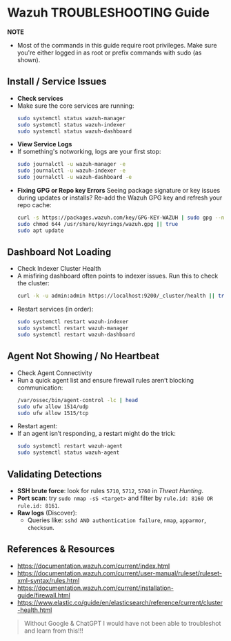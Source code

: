 # Wazuh TROUBLESHOOTING Guide
**NOTE**
- Most of the commands in this guide require root privileges. Make sure you're either logged in as root or prefix commands with sudo (as shown).

## Install / Service Issues
- **Check services**
- Make sure the core services are running:
  ```bash
  sudo systemctl status wazuh-manager
  sudo systemctl status wazuh-indexer
  sudo systemctl status wazuh-dashboard
  ```
- **View Service Logs**
- If something's notworking, logs are your first stop:
  ```bash
  sudo journalctl -u wazuh-manager -e
  sudo journalctl -u wazuh-indexer -e
  sudo journalctl -u wazuh-dashboard -e
  ```
- **Fixing GPG or Repo key Errors**
  Seeing package signature or key issues during updates or installs? Re-add the Wazuh GPG key and refresh your repo cache:
  ```bash
  curl -s https://packages.wazuh.com/key/GPG-KEY-WAZUH | sudo gpg --no-default-keyring --keyring gnupg-ring:/usr/share/keyrings/wazuh.gpg --import
  sudo chmod 644 /usr/share/keyrings/wazuh.gpg || true
  sudo apt update
  ```

## Dashboard Not Loading
- Check Indexer Cluster Health
- A misfiring dashboard often points to indexer issues. Run this to check the cluster:
  ```bash
  curl -k -u admin:admin https://localhost:9200/_cluster/health || true
  ```
- Restart services (in order):
  ```bash
  sudo systemctl restart wazuh-indexer
  sudo systemctl restart wazuh-manager
  sudo systemctl restart wazuh-dashboard
  ```

## Agent Not Showing / No Heartbeat
- Check Agent Connectivity
- Run a quick agent list and ensure firewall rules aren’t blocking communication:
  ```bash
  /var/ossec/bin/agent-control -lc | head
  sudo ufw allow 1514/udp
  sudo ufw allow 1515/tcp
  ```
- Restart agent:
- If an agent isn’t responding, a restart might do the trick:
  ```bash
  sudo systemctl restart wazuh-agent
  sudo systemctl status wazuh-agent
  ```

## Validating Detections
- **SSH brute force**: look for rules `5710`, `5712`, `5760` in *Threat Hunting*.
- **Port scan**: try `sudo nmap -sS <target>` and filter by `rule.id: 8160 OR rule.id: 8161`.
- **Raw logs** (Discover):
  - Queries like: `sshd AND authentication failure`, `nmap`, `apparmor`, `checksum`.

## References & Resources
- https://documentation.wazuh.com/current/index.html
- https://documentation.wazuh.com/current/user-manual/ruleset/ruleset-xml-syntax/rules.html
- https://documentation.wazuh.com/current/installation-guide/firewall.html
- https://www.elastic.co/guide/en/elasticsearch/reference/current/cluster-health.html
> Without Google & ChatGPT I would have not been able to troubleshot and learn from this!!!
